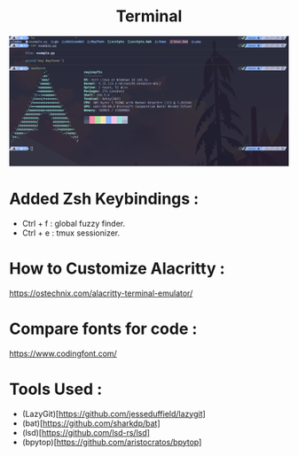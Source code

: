 <div align="center">
    <h1>Terminal</h1>
    <img src="https://github.com/rayanramoul/RayTerm/blob/master/assets/terminal_preview.png?raw=true"/>
</div>

# Added Zsh Keybindings :
- Ctrl + f : global fuzzy finder.
- Ctrl + e : tmux sessionizer.

# How to Customize Alacritty :
https://ostechnix.com/alacritty-terminal-emulator/

# Compare fonts for code :
https://www.codingfont.com/

# Tools Used :
- (LazyGit)[https://github.com/jesseduffield/lazygit]
- (bat)[https://github.com/sharkdp/bat]
- (lsd)[https://github.com/lsd-rs/lsd]
- (bpytop)[https://github.com/aristocratos/bpytop]
